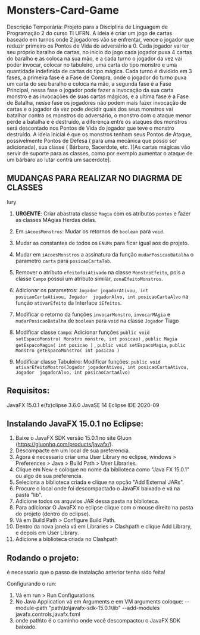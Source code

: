 # Monsters-Card-Game
 Descrição Temporária: Projeto para a Disciplina de Linguagem de Programação 2 do curso TI UFRN. A ideia é criar um jogo de cartas baseado em turnos onde 2 jogadores vão se enfrentar, vence o jogador que reduzir primeiro os Pontos de Vida do adversário a 0. Cada jogador vai ter seu próprio baralho de cartas, no inicio do jogo cada jogador puxa 4 cartas do baralho e as coloca na sua mão, e a cada turno o jogador da vez vai poder invocar, colocar no tabuleiro, uma carta do tipo monstro e uma quantidade indefinida de cartas do tipo mágica. Cada turno é dividido em 3 fases, a primeira fase é a Fase de Compra, onde o jogador do turno puxa um carta do seu baralho e coloca na mão, a segunda fase é a Fase Principal, nessa fase o jogador pode fazer a invocação da sua carta monstro e as invocações de suas cartas mágicas, e a ultima fase é a Fase de Batalha, nesse fase os jogadores não podem mais fazer invocação de cartas e o jogador da vez pode decidir quais dos seus monstros vai batalhar contra os monstros do adversário, o monstro com o ataque menor perde a batalha e é destruído, a diferença entre os ataques dos monstros será descontado nos Pontos de Vida do jogador que teve o monstro destruído. A ideia inicial é que os monstros tenham seus Pontos de Ataque, possivelmente Pontos de Defesa ( para uma mecânica que posso ser adicionada), sua classe ( Bárbaro, Sacerdote, etc. )[As cartas mágicas vão servir de suporte para as classes, como por exemplo aumentar o ataque de um bárbaro ao lutar contra um sacerdote].

## MUDANÇAS PARA REALIZAR NO DIAGRMA DE CLASSES
Iury
1. **URGENTE**: Criar abastrata classe `Magia` com os atributos `pontos` e fazer as classes MAgias Herdas delas.

1. Em `iAcoesMonstros`: Mudar os retornos de `boolean` para `void`.
2. Mudar as constantes de todos os `ENUMs` para ficar igual aos do projeto.
3. Mudar em `iAcoesMonstros` a assinatura da função `mudarPosicaoBatalha` o parametro `carta` para `posicaoCartaTab`.
4. Remover o atributo `efeitofoiAtivado` na classe `MonstroEfeito`, pois a classe `Campo` possui um atributo similar, `zonaEfeitoMonstros`.
5. Adicionar os parametros: `Jogador jogadorAtivou, int posicaoCartaAtivou, Jogador  jogadorAlvo, int posicaoCartaAlvo` na função `ativarEfeito` da Interface `iEfeitos`.
7. Modificar o retorno da funções `invocarMonstro`, `invocarMAgia` e `mudarPosicaoBatalha` de `boolean` para `void` na classe `Jogador`
Tiago
8. Modificar classe `Campo`: Adicionar funções ` public void setEspacoMonstro( Monstro monstro, int posicao) ` , `public Magia getEspacoMagia( int posicao )` , `public void setEspacoMagia`, `public Monstro getEspacoMonstro( int posicao )`

9. Modificar classe Tabuleiro: Modificar funções: `public void ativarEfeitoMostro(Jogador jogadorAtivou, int posicaoCartaAtivou, Jogador  jogadorAlvo, int posicaoCartaAlvo)`

## Requisitos:

JavaFX 15.0.1
e(fx)clipse 3.6.0
JavaSE 14
Eclipse IDE 2020-09

## Instalando JavaFX 15.0.1 no Eclipse:

1. Baixe o JavaFX SDK versão 15.0.1 no site Gluon (https://gluonhq.com/products/javafx/).
2. Descompacte em um local de sua preferencia.
3. Agora é necessario criar uma User Library no eclipse, windows > Preferences > Java > Build Path > User Libraries.
4. Clique em New e coloque no nome da biblioteca como "Java FX 15.0.1" ou algo de sua preferencia.
5. Seleciona a biblioteca criada e clique na opção "Add External JARs".
6. Procure o local onde foi descompactado o JavaFX baixado e vá na pasta "lib".
7. Adicione todos os arquvios JAR dessa pasta na biblioteca.
8. Para adicionar O JavaFX no eclipse clique com o mouse direito na pasta do projeto (dentro do eclipse).
9. Vá em Build Path > Configure Build Path.
10. Dentro da nova janela vá em Libraries > Clashpath e clique Add Library, e depois em User Library.
11. Adicione a biblioteca criada no Clashpath

## Rodando o projeto:

é necessario que o passo de instalação anterior tenha sido feita!

Configurando o run:
1. Vá em run > Run Configurations.
2. No Java Application vá em Arguments e em VM arguments coloque:  --module-path "path\to\javafx-sdk-15.0.1\lib" --add-modules javafx.controls,javafx.fxml
3. onde path\to é o caminho onde você descompactou o JavaFX SDK baixado.


